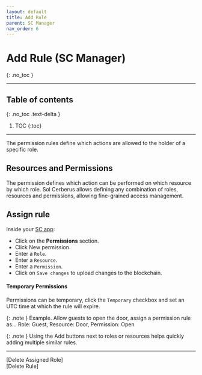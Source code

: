```yaml
---
layout: default
title: Add Rule
parent: SC Manager
nav_order: 6
---
```


# Add Rule (SC Manager)
{: .no_toc }

---


## Table of contents
{: .no_toc .text-delta }

1. TOC
{:toc}

---
The permission rules define which actions are allowed to the holder of a specific role.

## Resources and Permissions
The permission defines which action can be performed on which resource by which role. Sol Cerberus allows defining any combination of roles, resources and permissions, allowing fine-grained access management. 

## Assign rule
Inside your [SC app](https://solcerberus.com/app):

- Click on the **Permissions** section.
- Click New permission.
- Enter a `Role`. 
- Enter a `Resource`. 
- Enter a `Permission`. 
- Click on `Save changes` to upload changes to the blockchain.

#### Temporary Permissions
Permissions can be temporary, click the `Temporary` checkbox and set an UTC time at which the rule will expire. 


{: .note }
Example. Allow guests to open the door, assign a permission rule as... 
Role: Guest, Resource: Door, Permission: Open

{: .note }
Using the Add buttons next to roles or resources helps quickly adding multiple similar rules.

---

<div class="prev-next">
<div markdown="1">
[Delete Assigned Role]
</div>
<div markdown="1">
[Delete Rule]
</div>
</div>

[Delete Assigned Role]: ../delete-assigned-role
[Delete Rule]: ../delete-rule
